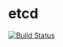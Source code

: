 # etcd

[![Build Status](https://cloud.drone.io/api/badges/rolehippie/etcd/status.svg)](https://cloud.drone.io/rolehippie/mdadm)
